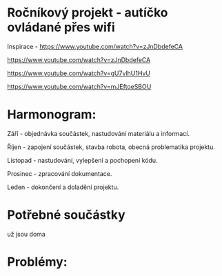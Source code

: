# Ročníkový projekt - autíčko ovládané přes wifi

Inspirace - https://www.youtube.com/watch?v=zJnDbdefeCA

https://www.youtube.com/watch?v=zJnDbdefeCA

https://www.youtube.com/watch?v=gU7vlhU1HvU

https://www.youtube.com/watch?v=mJEftoeSBOU

# Harmonogram:
Září - objednávka součástek, nastudování materiálu a informací.

Říjen - zapojení součástek, stavba robota, obecná problematika projektu.

Listopad - nastudování, vylepšení a pochopení kódu.

Prosinec - zpracování dokumentace.

Leden - dokončení a doladění projektu.
# Potřebné součástky

už jsou doma 


# Problémy:
